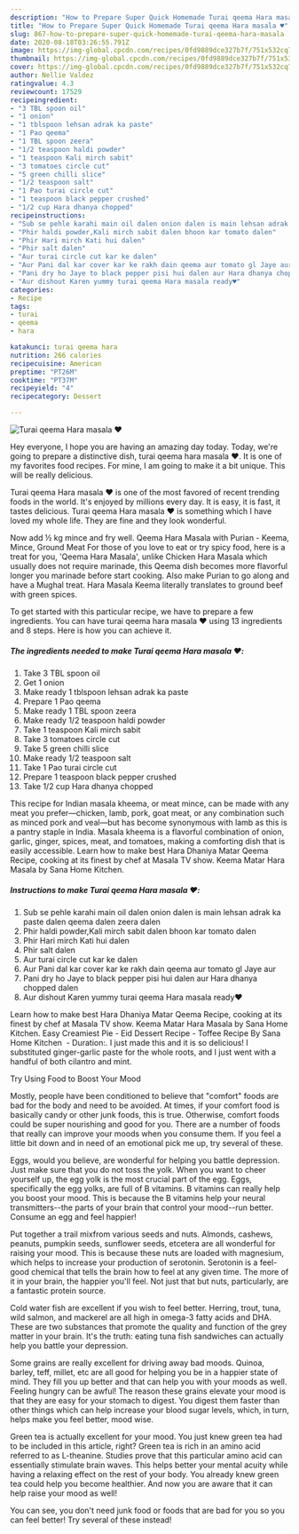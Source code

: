 ```yaml
---
description: "How to Prepare Super Quick Homemade Turai qeema Hara masala ♥️"
title: "How to Prepare Super Quick Homemade Turai qeema Hara masala ♥️"
slug: 867-how-to-prepare-super-quick-homemade-turai-qeema-hara-masala
date: 2020-08-18T03:26:55.791Z
image: https://img-global.cpcdn.com/recipes/0fd9889dce327b7f/751x532cq70/turai-qeema-hara-masala-♥️-recipe-main-photo.jpg
thumbnail: https://img-global.cpcdn.com/recipes/0fd9889dce327b7f/751x532cq70/turai-qeema-hara-masala-♥️-recipe-main-photo.jpg
cover: https://img-global.cpcdn.com/recipes/0fd9889dce327b7f/751x532cq70/turai-qeema-hara-masala-♥️-recipe-main-photo.jpg
author: Nellie Valdez
ratingvalue: 4.3
reviewcount: 17529
recipeingredient:
- "3 TBL spoon oil"
- "1 onion"
- "1 tblspoon lehsan adrak ka paste"
- "1 Pao qeema"
- "1 TBL spoon zeera"
- "1/2 teaspoon haldi powder"
- "1 teaspoon Kali mirch sabit"
- "3 tomatoes circle cut"
- "5 green chilli slice"
- "1/2 teaspoon salt"
- "1 Pao turai circle cut"
- "1 teaspoon black pepper crushed"
- "1/2 cup Hara dhanya chopped"
recipeinstructions:
- "Sub se pehle karahi main oil dalen onion dalen is main lehsan adrak ka paste dalen qeema dalen zeera dalen"
- "Phir haldi powder,Kali mirch sabit dalen bhoon kar tomato dalen"
- "Phir Hari mirch Kati hui dalen"
- "Phir salt dalen"
- "Aur turai circle cut kar ke dalen"
- "Aur Pani dal kar cover kar ke rakh dain qeema aur tomato gl Jaye aur"
- "Pani dry ho Jaye to black pepper pisi hui dalen aur Hara dhanya chopped dalen"
- "Aur dishout Karen yummy turai qeema Hara masala ready♥️"
categories:
- Recipe
tags:
- turai
- qeema
- hara

katakunci: turai qeema hara 
nutrition: 266 calories
recipecuisine: American
preptime: "PT26M"
cooktime: "PT37M"
recipeyield: "4"
recipecategory: Dessert

---
```



![Turai qeema Hara masala ♥️](https://img-global.cpcdn.com/recipes/0fd9889dce327b7f/751x532cq70/turai-qeema-hara-masala-♥️-recipe-main-photo.jpg)

Hey everyone, I hope you are having an amazing day today. Today, we're going to prepare a distinctive dish, turai qeema hara masala ♥️. It is one of my favorites food recipes. For mine, I am going to make it a bit unique. This will be really delicious.

Turai qeema Hara masala ♥️ is one of the most favored of recent trending foods in the world. It's enjoyed by millions every day. It is easy, it is fast, it tastes delicious. Turai qeema Hara masala ♥️ is something which I have loved my whole life. They are fine and they look wonderful.

Now add ½ kg mince and fry well. Qeema Hara Masala with Purian - Keema, Mince, Ground Meat For those of you love to eat or try spicy food, here is a treat for you, &#39;Qeema Hara Masala&#39;, unlike Chicken Hara Masala which usually does not require marinade, this Qeema dish becomes more flavorful longer you marinade before start cooking. Also make Purian to go along and have a Mughal treat. Hara Masala Keema literally translates to ground beef with green spices.


To get started with this particular recipe, we have to prepare a few ingredients. You can have turai qeema hara masala ♥️ using 13 ingredients and 8 steps. Here is how you can achieve it.

<!--inarticleads1-->

##### The ingredients needed to make Turai qeema Hara masala ♥️:

1. Take 3 TBL spoon oil
1. Get 1 onion
1. Make ready 1 tblspoon lehsan adrak ka paste
1. Prepare 1 Pao qeema
1. Make ready 1 TBL spoon zeera
1. Make ready 1/2 teaspoon haldi powder
1. Take 1 teaspoon Kali mirch sabit
1. Take 3 tomatoes circle cut
1. Take 5 green chilli slice
1. Make ready 1/2 teaspoon salt
1. Take 1 Pao turai circle cut
1. Prepare 1 teaspoon black pepper crushed
1. Take 1/2 cup Hara dhanya chopped


This recipe for Indian masala kheema, or meat mince, can be made with any meat you prefer—chicken, lamb, pork, goat meat, or any combination such as minced pork and veal—but has become synonymous with lamb as this is a pantry staple in India. Masala kheema is a flavorful combination of onion, garlic, ginger, spices, meat, and tomatoes, making a comforting dish that is easily accessible. Learn how to make best Hara Dhaniya Matar Qeema Recipe, cooking at its finest by chef at Masala TV show. Keema Matar Hara Masala by Sana Home Kitchen. 

<!--inarticleads2-->

##### Instructions to make Turai qeema Hara masala ♥️:

1. Sub se pehle karahi main oil dalen onion dalen is main lehsan adrak ka paste dalen qeema dalen zeera dalen
1. Phir haldi powder,Kali mirch sabit dalen bhoon kar tomato dalen
1. Phir Hari mirch Kati hui dalen
1. Phir salt dalen
1. Aur turai circle cut kar ke dalen
1. Aur Pani dal kar cover kar ke rakh dain qeema aur tomato gl Jaye aur
1. Pani dry ho Jaye to black pepper pisi hui dalen aur Hara dhanya chopped dalen
1. Aur dishout Karen yummy turai qeema Hara masala ready♥️


Learn how to make best Hara Dhaniya Matar Qeema Recipe, cooking at its finest by chef at Masala TV show. Keema Matar Hara Masala by Sana Home Kitchen. Easy Creamiest Pie - Eid Dessert Recipe - Toffee Recipe By Sana Home Kitchen ️ - Duration:. I just made this and it is so delicious! I substituted ginger-garlic paste for the whole roots, and I just went with a handful of both cilantro and mint. 

Try Using Food to Boost Your Mood


Mostly, people have been conditioned to believe that "comfort" foods are bad for the body and need to be avoided. At times, if your comfort food is basically candy or other junk foods, this is true. Otherwise, comfort foods could be super nourishing and good for you. There are a number of foods that really can improve your moods when you consume them. If you feel a little bit down and in need of an emotional pick me up, try several of these.

Eggs, would you believe, are wonderful for helping you battle depression. Just make sure that you do not toss the yolk. When you want to cheer yourself up, the egg yolk is the most crucial part of the egg. Eggs, specifically the egg yolks, are full of B vitamins. B vitamins can really help you boost your mood. This is because the B vitamins help your neural transmitters--the parts of your brain that control your mood--run better. Consume an egg and feel happier!

Put together a trail mixfrom various seeds and nuts. Almonds, cashews, peanuts, pumpkin seeds, sunflower seeds, etcetera are all wonderful for raising your mood. This is because these nuts are loaded with magnesium, which helps to increase your production of serotonin. Serotonin is a feel-good chemical that tells the brain how to feel at any given time. The more of it in your brain, the happier you'll feel. Not just that but nuts, particularly, are a fantastic protein source.

Cold water fish are excellent if you wish to feel better. Herring, trout, tuna, wild salmon, and mackerel are all high in omega-3 fatty acids and DHA. These are two substances that promote the quality and function of the grey matter in your brain. It's the truth: eating tuna fish sandwiches can actually help you battle your depression. 

Some grains are really excellent for driving away bad moods. Quinoa, barley, teff, millet, etc are all good for helping you be in a happier state of mind. They fill you up better and that can help you with your moods as well. Feeling hungry can be awful! The reason these grains elevate your mood is that they are easy for your stomach to digest. You digest them faster than other things which can help increase your blood sugar levels, which, in turn, helps make you feel better, mood wise.

Green tea is actually excellent for your mood. You just knew green tea had to be included in this article, right? Green tea is rich in an amino acid referred to as L-theanine. Studies prove that this particular amino acid can essentially stimulate brain waves. This helps better your mental acuity while having a relaxing effect on the rest of your body. You already knew green tea could help you become healthier. And now you are aware that it can help raise your mood as well!

You can see, you don't need junk food or foods that are bad for you so you can feel better! Try several of these instead!

